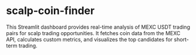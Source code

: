 # scalp-coin-finder
This Streamlit dashboard provides real-time analysis of MEXC USDT trading pairs for scalp trading opportunities. It fetches coin data from the MEXC API, calculates custom metrics, and visualizes the top candidates for short-term trading.
